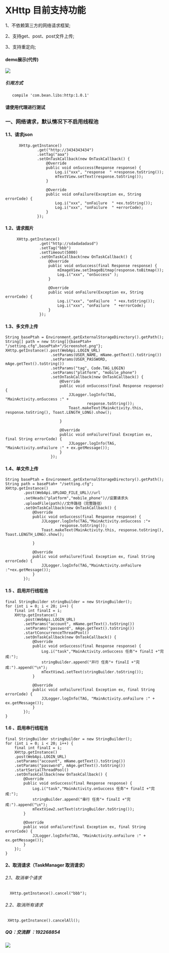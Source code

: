 # XHttp  目前支持功能

1、不依赖第三方的网络请求框架;

2、支持get、post、post文件上传;

3、支持重定向;


#### demo展示(代传)
![](https://github.com/Xbean1024/XHttp/blob/master/gif/3.gif)

##### 引用方式

       compile 'com.bean.libs:http:1.0.1'

#### 请使用代理进行测试
### 一、网络请求，默认情况下不启用线程池
#### 1.1、请求json
          XHttp.getInstance()
                  .get("http://3434343434")
                  .setTag("aaa")
                  .setOnTaskCallback(new OnTaskCallback() {
                      @Override
                      public void onSuccess(Response response) {
                          Log.i("xxx", "response  " +response.toString());
                          mTextView.setText(response.toString());
                      }

                      @Override
                      public void onFailure(Exception ex, String errorCode) {
                          Log.i("xxx", "onFailure  " +ex.toString());
                          Log.i("xxx", "onFailure  " +errorCode);
                      }
                  });
#### 1.2、请求图片
         XHttp.getInstance()
                   .get("http://sdadadadasd")
                   .setTag("bbb")
                   .setTimeout(5000)
                   .setOnTaskCallback(new OnTaskCallback() {
                       @Override
                       public void onSuccess(final Response response) {
                           mImageView.setImageBitmap(response.toBitmap());
                           Log.i("xxx", "onSuccess" );
                       }

                       @Override
                       public void onFailure(Exception ex, String errorCode) {
                           Log.i("xxx", "onFailure  " +ex.toString());
                           Log.i("xxx", "onFailure  " +errorCode);
                       }
                   });
#### 1.3、多文件上传
	String basePtah = Environment.getExternalStorageDirectory().getPath();
	String[] path = new String[]{basePtah+ "/setting.cfg",basePtah+"/Screenshot.png"};
	XHttp.getInstance().post(WebApi.LOGIN_URL)
                        .setParams(USER_NAME, mName.getText().toString())
                        .setParams(USER_PASSWORD, mAge.getText().toString())
                        .setParams("tag", Code.TAG_LOGIN)
                        .setParams("platform", "mobile_phone")
                        .setOnTaskCallback(new OnTaskCallback() {
                            @Override
                            public void onSuccess(final Response response) {
                                JJLogger.logInfo(TAG, "MainActivity.onSuccess :" +
                                        response.toString());
                                Toast.makeText(MainActivity.this, response.toString(), Toast.LENGTH_LONG).show();

                            }

                            @Override
                            public void onFailure(final Exception ex, final String errorCode) {
                                JJLogger.logInfo(TAG, "MainActivity.onFailure :" + ex.getMessage());
                            }
                        });
#### 1.4、单文件上传
	String basePtah = Environment.getExternalStorageDirectory().getPath();
	String path = basePtah+ "/setting.cfg";
	XHttp.getInstance()
            .post(WebApi.UPLOAD_FILE_URL)//url
            .setHeads("platform","mobile_phone")//设置请求头
            .uploadFile(path)//文件路径（完整路径）
            .setOnTaskCallback(new OnTaskCallback() {
                @Override
                public void onSuccess(final Response response) {
                    JJLogger.logInfo(TAG,"MainActivity.onSuccess :"+
                            response.toString());
                    Toast.makeText(MainActivity.this, response.toString(), Toast.LENGTH_LONG).show();

                }

                @Override
                public void onFailure(final Exception ex, final String errorCode) {
                    JJLogger.logInfo(TAG,"MainActivity.onFailure :"+ex.getMessage());
                }
            });
#### 1.5 、启用并行线程池
	final StringBuilder stringBuilder = new StringBuilder();
    for (int i = 0; i < 20; i++) {
        final int finalI = i;
        XHttp.getInstance()
            .post(WebApi.LOGIN_URL)
            .setParams("account", mName.getText().toString())
            .setParams("password", mAge.getText().toString())
            .startConcurrenceThreadPool()
            .setOnTaskCallback(new OnTaskCallback() {
                @Override
                public void onSuccess(final Response response) {
                    Log.i("task","MainActivity.onSuccess 任务"+ finalI +"完成:");
                    stringBuilder.append("并行 任务"+ finalI +"完成:").append("\n");
                    mTextView1.setText(stringBuilder.toString());
                }

                @Override
                public void onFailure(final Exception ex, final String errorCode) {
                    JJLogger.logInfo(TAG, "MainActivity.onFailure :" + ex.getMessage());
                }
            });
    }
#### 1.6 、启用串行线程池
	final StringBuilder stringBuilder = new StringBuilder();
    for (int i = 0; i < 20; i++) {
        final int finalI = i;
        XHttp.getInstance()
        .post(WebApi.LOGIN_URL)
        .setParams("account", mName.getText().toString())
        .setParams("password", mAge.getText().toString())
        .startSerialThreadPool()
        .setOnTaskCallback(new OnTaskCallback() {
            @Override
            public void onSuccess(final Response response) {
                Log.i("task","MainActivity.onSuccess 任务"+ finalI +"完成:");
                stringBuilder.append("串行 任务"+ finalI +"完成:").append("\n");
                mTextView2.setText(stringBuilder.toString());
            }

            @Override
            public void onFailure(final Exception ex, final String errorCode) {
                JJLogger.logInfo(TAG, "MainActivity.onFailure :" + ex.getMessage());
            }
        });
    }
#### 2、取消请求（TaskManager 取消请求）
###### 2.1、取消单个请求
      XHttp.getInstance().cancel("bbb");
###### 2.2、取消所有请求
     XHttp.getInstance().cancelAll();
##### QQ：交流群 ：192268854
![](https://github.com/Xbean1024/XHttp/blob/master/gif/QQ.JPG)

